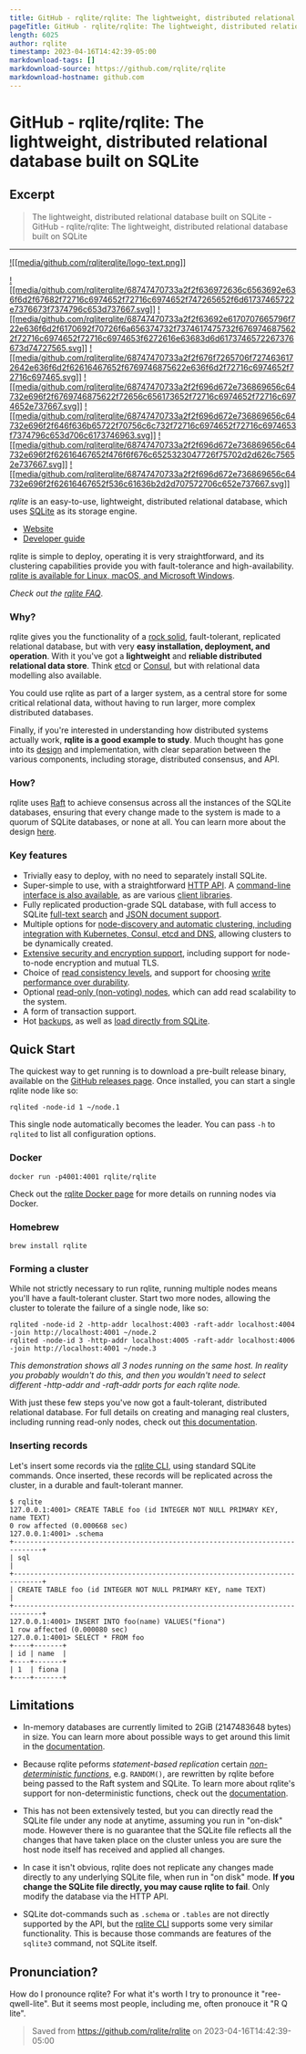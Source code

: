 ```yaml
---
title: GitHub - rqlite/rqlite: The lightweight, distributed relational database built on SQLite
pageTitle: GitHub - rqlite/rqlite: The lightweight, distributed relational database built on SQLite
length: 6025
author: rqlite
timestamp: 2023-04-16T14:42:39-05:00
markdownload-tags: []
markdownload-source: https://github.com/rqlite/rqlite
markdownload-hostname: github.com
---
```


# GitHub - rqlite/rqlite: The lightweight, distributed relational database built on SQLite

## Excerpt
> The lightweight, distributed relational database built on SQLite - GitHub - rqlite/rqlite: The lightweight, distributed relational database built on SQLite

---
[![[media/github.com/rqliterqlite/logo-text.png]]](https://github.com/rqlite/rqlite/blob/master/DOC/logo-text.png)

[![[media/github.com/rqliterqlite/68747470733a2f2f636972636c6563692e636f6d2f67682f72716c6974652f72716c6974652f747265652f6d61737465722e7376673f7374796c653d737667.svg]]](https://circleci.com/gh/rqlite/rqlite/tree/master) [![[media/github.com/rqliterqlite/68747470733a2f2f63692e6170707665796f722e636f6d2f6170692f70726f6a656374732f7374617475732f6769746875622f72716c6974652f72716c6974653f6272616e63683d6d6173746572267376673d74727565.svg]]](https://ci.appveyor.com/project/otoolep/rqlite) [![[media/github.com/rqliterqlite/68747470733a2f2f676f7265706f7274636172642e636f6d2f62616467652f6769746875622e636f6d2f72716c6974652f72716c697465.svg]]](https://goreportcard.com/report/github.com/rqlite/rqlite) [![[media/github.com/rqliterqlite/68747470733a2f2f696d672e736869656c64732e696f2f6769746875622f72656c656173652f72716c6974652f72716c6974652e737667.svg]]](https://github.com/rqlite/rqlite/releases) [![[media/github.com/rqliterqlite/68747470733a2f2f696d672e736869656c64732e696f2f646f636b65722f70756c6c732f72716c6974652f72716c6974653f7374796c653d706c6173746963.svg]]](https://hub.docker.com/r/rqlite/rqlite/) [![[media/github.com/rqliterqlite/68747470733a2f2f696d672e736869656c64732e696f2f62616467652f476f6f676c6525323047726f75702d2d626c75652e737667.svg]]](https://groups.google.com/group/rqlite) [![[media/github.com/rqliterqlite/68747470733a2f2f696d672e736869656c64732e696f2f62616467652f536c61636b2d2d707572706c652e737667.svg]]](https://www.philipotoole.com/join-rqlite-slack)

_rqlite_ is an easy-to-use, lightweight, distributed relational database, which uses [SQLite](https://www.sqlite.org/) as its storage engine.

-   [Website](https://www.rqlite.io/)
-   [Developer guide](https://www.rqlite.io/docs/api)

rqlite is simple to deploy, operating it is very straightforward, and its clustering capabilities provide you with fault-tolerance and high-availability. [rqlite is available for Linux, macOS, and Microsoft Windows](https://github.com/rqlite/rqlite/releases).

_Check out the [rqlite FAQ](https://rqlite.io/docs/faq)_.

### Why?

rqlite gives you the functionality of a [rock solid](https://www.sqlite.org/testing.html), fault-tolerant, replicated relational database, but with very **easy installation, deployment, and operation**. With it you've got a **lightweight** and **reliable distributed relational data store**. Think [etcd](https://github.com/coreos/etcd/) or [Consul](https://github.com/hashicorp/consul), but with relational data modelling also available.

You could use rqlite as part of a larger system, as a central store for some critical relational data, without having to run larger, more complex distributed databases.

Finally, if you're interested in understanding how distributed systems actually work, **rqlite is a good example to study**. Much thought has gone into its [design](https://rqlite.io/docs/design/) and implementation, with clear separation between the various components, including storage, distributed consensus, and API.

### How?

rqlite uses [Raft](https://raft.github.io/) to achieve consensus across all the instances of the SQLite databases, ensuring that every change made to the system is made to a quorum of SQLite databases, or none at all. You can learn more about the design [here](https://rqlite.io/docs/design/).

### Key features

-   Trivially easy to deploy, with no need to separately install SQLite.
-   Super-simple to use, with a straightforward [HTTP API](https://rqlite.io/docs/api/). A [command-line interface is also available](https://rqlite.io/docs/cli/), as are various [client libraries](https://github.com/rqlite).
-   Fully replicated production-grade SQL database, with full access to SQLite [full-text search](https://www.sqlite.org/fts3.html) and [JSON document support](https://www.sqlite.org/json1.html).
-   Multiple options for [node-discovery and automatic clustering, including integration with Kubernetes, Consul, etcd and DNS](https://rqlite.io/docs/clustering/automatic-clustering/), allowing clusters to be dynamically created.
-   [Extensive security and encryption support](https://rqlite.io/docs/guides/security/), including support for node-to-node encryption and mutual TLS.
-   Choice of [read consistency levels](https://rqlite.io/docs/api/read-consistency/), and support for choosing [write performance over durability](https://rqlite.io/docs/api/queued-writes/).
-   Optional [read-only (non-voting) nodes](https://rqlite.io/docs/clustering/read-only-nodes/), which can add read scalability to the system.
-   A form of transaction support.
-   Hot [backups](https://rqlite.io/docs/guides/backup/), as well as [load directly from SQLite](https://rqlite.io/docs/guides/restore/).

## Quick Start

The quickest way to get running is to download a pre-built release binary, available on the [GitHub releases page](https://github.com/rqlite/rqlite/releases). Once installed, you can start a single rqlite node like so:

```shell
rqlited -node-id 1 ~/node.1
```

This single node automatically becomes the leader. You can pass `-h` to `rqlited` to list all configuration options.

### Docker

`docker run -p4001:4001 rqlite/rqlite`

Check out the [rqlite Docker page](https://hub.docker.com/r/rqlite/rqlite/) for more details on running nodes via Docker.

### Homebrew

`brew install rqlite`

### Forming a cluster

While not strictly necessary to run rqlite, running multiple nodes means you'll have a fault-tolerant cluster. Start two more nodes, allowing the cluster to tolerate the failure of a single node, like so:

```shell
rqlited -node-id 2 -http-addr localhost:4003 -raft-addr localhost:4004 -join http://localhost:4001 ~/node.2
rqlited -node-id 3 -http-addr localhost:4005 -raft-addr localhost:4006 -join http://localhost:4001 ~/node.3
```

_This demonstration shows all 3 nodes running on the same host. In reality you probably wouldn't do this, and then you wouldn't need to select different -http-addr and -raft-addr ports for each rqlite node._

With just these few steps you've now got a fault-tolerant, distributed relational database. For full details on creating and managing real clusters, including running read-only nodes, check out [this documentation](https://rqlite.io/docs/clustering/).

### Inserting records

Let's insert some records via the [rqlite CLI](https://rqlite.io/docs/cli/), using standard SQLite commands. Once inserted, these records will be replicated across the cluster, in a durable and fault-tolerant manner.

```
$ rqlite
127.0.0.1:4001> CREATE TABLE foo (id INTEGER NOT NULL PRIMARY KEY, name TEXT)
0 row affected (0.000668 sec)
127.0.0.1:4001> .schema
+-----------------------------------------------------------------------------+
| sql                                                                         |
+-----------------------------------------------------------------------------+
| CREATE TABLE foo (id INTEGER NOT NULL PRIMARY KEY, name TEXT)               |
+-----------------------------------------------------------------------------+
127.0.0.1:4001> INSERT INTO foo(name) VALUES("fiona")
1 row affected (0.000080 sec)
127.0.0.1:4001> SELECT * FROM foo
+----+-------+
| id | name  |
+----+-------+
| 1  | fiona |
+----+-------+
```

## Limitations

-   In-memory databases are currently limited to 2GiB (2147483648 bytes) in size. You can learn more about possible ways to get around this limit in the [documentation](https://rqlite.io/docs/guides/performance/#in-memory-database-limits).
    
-   Because rqlite peforms _statement-based replication_ certain [_non-deterministic functions_](https://www.sqlite.org/deterministic.html), e.g. `RANDOM()`, are rewritten by rqlite before being passed to the Raft system and SQLite. To learn more about rqlite's support for non-deterministic functions, check out the [documentation](https://rqlite.io/docs/api/non-deterministic/).
    
-   This has not been extensively tested, but you can directly read the SQLite file under any node at anytime, assuming you run in "on-disk" mode. However there is no guarantee that the SQLite file reflects all the changes that have taken place on the cluster unless you are sure the host node itself has received and applied all changes.
    
-   In case it isn't obvious, rqlite does not replicate any changes made directly to any underlying SQLite file, when run in "on disk" mode. **If you change the SQLite file directly, you may cause rqlite to fail**. Only modify the database via the HTTP API.
    
-   SQLite dot-commands such as `.schema` or `.tables` are not directly supported by the API, but the [rqlite CLI](https://rqlite.io/docs/cli/) supports some very similar functionality. This is because those commands are features of the `sqlite3` command, not SQLite itself.
    

## Pronunciation?

How do I pronounce rqlite? For what it's worth I try to pronounce it "ree-qwell-lite". But it seems most people, including me, often pronouce it "R Q lite".

> Saved from https://github.com/rqlite/rqlite on 2023-04-16T14:42:39-05:00